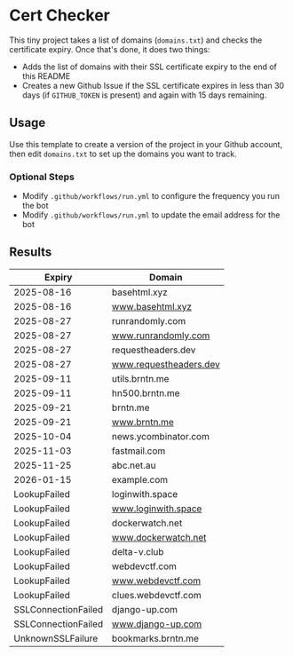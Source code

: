 # Cert Checker

This tiny project takes a list of domains (`domains.txt`) and checks the certificate expiry. Once that's done, it does two things:

- Adds the list of domains with their SSL certificate expiry to the end of this README
- Creates a new Github Issue if the SSL certificate expires in less than 30 days (if `GITHUB_TOKEN` is present) and again with 15 days remaining.


## Usage

Use this template to create a version of the project in your Github account, then edit `domains.txt` to set up the domains you want to track.


### Optional Steps

- Modify `.github/workflows/run.yml` to configure the frequency you run the bot
- Modify `.github/workflows/run.yml` to update the email address for the bot

## Results

| Expiry    | Domain   |
|-----------|----------|
| 2025-08-16 | basehtml.xyz |
| 2025-08-16 | www.basehtml.xyz |
| 2025-08-27 | runrandomly.com |
| 2025-08-27 | www.runrandomly.com |
| 2025-08-27 | requestheaders.dev |
| 2025-08-27 | www.requestheaders.dev |
| 2025-09-11 | utils.brntn.me |
| 2025-09-11 | hn500.brntn.me |
| 2025-09-21 | brntn.me |
| 2025-09-21 | www.brntn.me |
| 2025-10-04 | news.ycombinator.com |
| 2025-11-03 | fastmail.com |
| 2025-11-25 | abc.net.au |
| 2026-01-15 | example.com |
| LookupFailed | loginwith.space |
| LookupFailed | www.loginwith.space |
| LookupFailed | dockerwatch.net |
| LookupFailed | www.dockerwatch.net |
| LookupFailed | delta-v.club |
| LookupFailed | webdevctf.com |
| LookupFailed | www.webdevctf.com |
| LookupFailed | clues.webdevctf.com |
| SSLConnectionFailed | django-up.com |
| SSLConnectionFailed | www.django-up.com |
| UnknownSSLFailure | bookmarks.brntn.me |

